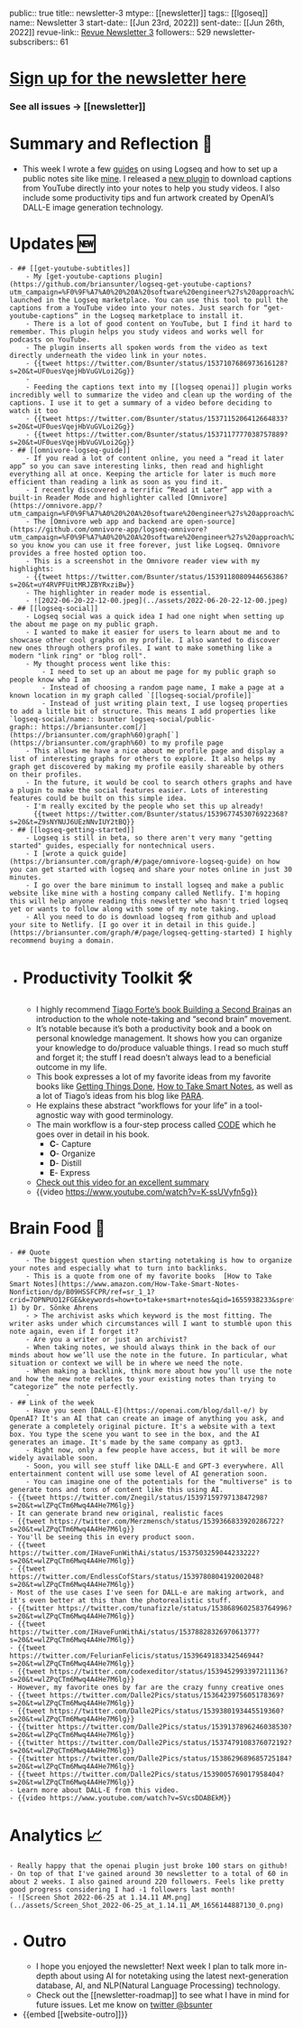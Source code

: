 public:: true
title:: newsletter-3
mtype:: [[newsletter]]
tags:: [[lgoseq]] 
name:: Newsletter 3
start-date:: [[Jun 23rd, 2022]] 
sent-date:: [[Jun 26th, 2022]] 
revue-link:: [Revue Newsletter 3](https://www.getrevue.co/profile/bsunter/issues/brian-sunter-newsletter-getting-starting-with-logseq-and-my-new-plugin-1226938)
followers:: 529
newsletter-subscribers:: 61

#  [Sign up for the newsletter here](https://www.getrevue.co/profile/bsunter/issues/weekly-newsletter-of-brian-sunter-issue-1-1220479)
### See all issues -> [[newsletter]]
# Summary and Reflection 🤔
- This week I wrote a few [guides](https://briansunter.com/graph/?utm_campaign=%F0%9F%A7%A0%20%20A%20software%20engineer%27s%20approach%20to%20learning&utm_medium=email&utm_source=Revue%20newsletter#/page/logseq-getting-started) on using Logseq and how to set up a public notes site like [mine](https://briansunter.com/graph/?utm_campaign=%F0%9F%A7%A0%20%20A%20software%20engineer%27s%20approach%20to%20learning&utm_medium=email&utm_source=Revue%20newsletter#/page/newsletter-3). I released a [new plugin](https://github.com/briansunter/logseq-get-youtube-captions?utm_campaign=%F0%9F%A7%A0%20%20A%20software%20engineer%27s%20approach%20to%20learning&utm_medium=email&utm_source=Revue%20newsletter) to download captions from YouTube directly into your notes to help you study videos. I also include some productivity tips and fun artwork created by OpenAI’s DALL-E image generation technology.
# Updates 🆕
	- ## [[get-youtube-subtitles]]
		- My [get-youtube-captions plugin](https://github.com/briansunter/logseq-get-youtube-captions?utm_campaign=%F0%9F%A7%A0%20%20A%20software%20engineer%27s%20approach%20to%20learning&utm_medium=email&utm_source=Revue%20newsletter) launched in the Logseq marketplace. You can use this tool to pull the captions from a YouTube video into your notes. Just search for “get-youtube-captions” in the Logseq marketplace to install it.
		- There is a lot of good content on YouTube, but I find it hard to remember. This plugin helps you study videos and works well for podcasts on YouTube.
		- The plugin inserts all spoken words from the video as text directly underneath the video link in your notes.
		- {{tweet https://twitter.com/Bsunter/status/1537107686973616128?s=20&t=UF0uesVqejHbVuGVLoi2Gg}}
		-
		- Feeding the captions text into my [[logseq openai]] plugin works incredibly well to summarize the video and clean up the wording of the captions. I use it to get a summary of a video before deciding to watch it too
		- {{tweet https://twitter.com/Bsunter/status/1537115206412664833?s=20&t=UF0uesVqejHbVuGVLoi2Gg}}
		- {{tweet https://twitter.com/Bsunter/status/1537117777038757889?s=20&t=UF0uesVqejHbVuGVLoi2Gg}}
	- ## [[omnivore-logseq-guide]]
		- If you read a lot of content online, you need a “read it later app” so you can save interesting links, then read and highlight everything all at once. Keeping the article for later is much more efficient than reading a link as soon as you find it.
		- I recently discovered a terrific “Read it Later” app with a built-in Reader Mode and highlighter called [Omnivore](https://omnivore.app/?utm_campaign=%F0%9F%A7%A0%20%20A%20software%20engineer%27s%20approach%20to%20learning&utm_medium=email&utm_source=Revue%20newsletter).
		- The [Omnivore web app and backend are open-source](https://github.com/omnivore-app/logseq-omnivore?utm_campaign=%F0%9F%A7%A0%20%20A%20software%20engineer%27s%20approach%20to%20learning&utm_medium=email&utm_source=Revue%20newsletter), so you know you can use it free forever, just like Logseq. Omnivore provides a free hosted option too.
		- This is a screenshot in the Omnivore reader view with my highlights:
		- {{tweet https://twitter.com/Bsunter/status/1539118080944656386?s=20&t=uY4RVPFUitMRJZBYRxziBw}}
		- The highlighter in reader mode is essential.
		- ![2022-06-20-22-12-00.jpeg](../assets/2022-06-20-22-12-00.jpeg)
	- ## [[logseq-social]]
		- Logseq social was a quick idea I had one night when setting up the about me page on my public graph.
		- I wanted to make it easier for users to learn about me and to showcase other cool graphs on my profile. I also wanted to discover new ones through others profiles. I want to make something like a modern "link ring" or "blog roll".
		- My thought process went like this:
			- I need to set up an about me page for my public graph so people know who I am
			- Instead of choosing a random page name, I make a page at a known location in my graph called `[[logseq-social/profile]]`
			- Instead of just writing plain text, I use logseq properties to add a little bit of structure. This means I add properties like `logseq-social/name:: bsunter logseq-social/public-graph:: https://briansunter.com[/](https://briansunter.com/graph%60)graph[`](https://briansunter.com/graph%60) to my profile page
		- This allows me have a nice about me profile page and display a list of interesting graphs for others to explore. It also helps my graph get discovered by making my profile easily shareable by others on their profiles.
		- In the future, it would be cool to search others graphs and have a plugin to make the social features easier. Lots of interesting features could be built on this simple idea.
		- I'm really excited by the people who set this up already!
		  {{tweet https://twitter.com/Bsunter/status/1539677453076922368?s=20&t=Z9sNYNUJ6UEzNNvIUY2tBQ}}
	- ## [[logseq-getting-started]]
		- Logseq is still in beta, so there aren't very many "getting started" guides, especially for nontechnical users.
		- I [wrote a quick guide](https://briansunter.com/graph/#/page/omnivore-logseq-guide) on how you can get started with logseq and share your notes online in just 30 minutes.
		- I go over the bare minimum to install logseq and make a public website like mine with a hosting company called Netlify. I'm hoping this will help anyone reading this newsletter who hasn't tried logseq yet or wants to follow along with some of my note taking.
		- All you need to do is download logseq from github and upload your site to Netlify. [I go over it in detail in this guide.](https://briansunter.com/graph/#/page/logseq-getting-started) I highly recommend buying a domain.
- # Productivity Toolkit 🛠️
	- I highly recommend [Tiago Forte’s book Building a Second Brain](https://www.amazon.com/Building-Second-Brain-Organize-Potential-ebook/dp/B09LVVN9L3/ref=tmm_kin_swatch_0?_encoding=UTF8&qid=&sr=&utm_campaign=%F0%9F%A7%A0%20%20A%20software%20engineer%27s%20approach%20to%20learning&utm_medium=email&utm_source=Revue%20newsletter)as an introduction to the whole note-taking and “second brain” movement.
	- It’s notable because it’s both a productivity book and a book on personal knowledge management. It shows how you can organize your knowledge to do/produce valuable things. I read so much stuff and forget it; the stuff I read doesn’t always lead to a beneficial outcome in my life.
	- This book expresses a lot of my favorite ideas from my favorite books like [Getting Things Done](https://www.amazon.com/Getting-Things-Done-Stress-Free-Productivity/dp/0142000280/ref=sr_1_3?crid=1D3GB109D9S16&keywords=getting%20things%20done&qid=1655938205&sprefix=getting%20things%20done%2Caudible%2C116&sr=8-3&utm_campaign=%F0%9F%A7%A0%20%20A%20software%20engineer%27s%20approach%20to%20learning&utm_medium=email&utm_source=Revue%20newsletter), [How to Take Smart Notes](https://www.amazon.com/How-Take-Smart-Notes-Nonfiction/dp/B09HSSFCPR/ref=sr_1_1?crid=7OPNPUO12FGE&keywords=how%20to%20take%20smart%20notes&qid=1655938233&sprefix=how%20to%20take%20smart%20note%2Caps%2C115&sr=8-1&utm_campaign=%F0%9F%A7%A0%20%20A%20software%20engineer%27s%20approach%20to%20learning&utm_medium=email&utm_source=Revue%20newsletter), as well as a lot of Tiago’s ideas from his blog like [PARA](https://fortelabs.co/blog/para?utm_campaign=%F0%9F%A7%A0%20%20A%20software%20engineer%27s%20approach%20to%20learning&utm_medium=email&utm_source=Revue%20newsletter).
	- He explains these abstract “workflows for your life” in a tool-agnostic way with good terminology.
	- The main workflow is a four-step process called [CODE](https://www.keepproductive.com/blog/how-to-build-a-second-brain?utm_campaign=%F0%9F%A7%A0%20%20A%20software%20engineer%27s%20approach%20to%20learning&utm_medium=email&utm_source=Revue%20newsletter) which he goes over in detail in his book.
		- **C**- Capture
		- **O**- Organize
		- **D**- Distill
		- **E**- Express
	- [Check out this video for an excellent summary](https://www.youtube.com/watch?utm_campaign=%F0%9F%A7%A0%20%20A%20software%20engineer%27s%20approach%20to%20learning&utm_medium=email&utm_source=Revue%20newsletter&v=K-ssUVyfn5g)
	- {{video  https://www.youtube.com/watch?v=K-ssUVyfn5g}}
# Brain Food 🧠
	- ## Quote
		- The biggest question when starting notetaking is how to organize your notes and especially what to turn into backlinks.
		- This is a quote from one of my favorite books  [How to Take Smart Notes](https://www.amazon.com/How-Take-Smart-Notes-Nonfiction/dp/B09HSSFCPR/ref=sr_1_1?crid=7OPNPUO12FGE&keywords=how+to+take+smart+notes&qid=1655938233&sprefix=how+to+take+smart+note%2Caps%2C115&sr=8-1) by Dr. Sönke Ahrens
		- > The archivist asks which keyword is the most fitting. The writer asks under which circumstances will I want to stumble upon this note again, even if I forget it?
		- Are you a writer or just an archivist?
		- When taking notes, we should always think in the back of our minds about how we’ll use the note in the future. In particular, what situation or context we will be in where we need the note.
		- When making a backlink, think more about how you’ll use the note and how the new note relates to your existing notes than trying to “categorize” the note perfectly.
		-
	- ## Link of the week
		- Have you seen [DALL-E](https://openai.com/blog/dall-e/) by OpenAI? It's an AI that can create an image of anything you ask, and generate a completely original picture. It's a website with a text box. You type the scene you want to see in the box, and the AI generates an image. It's made by the same company as gpt3.
		- Right now, only a few people have access, but it will be more widely available soon.
		- Soon, you will see stuff like DALL-E and GPT-3 everywhere. All entertainment content will use some level of AI generation soon.
		- You can imagine one of the potentials for the "multiverse" is to generate tons and tons of content like this using AI.
	- {{tweet https://twitter.com/Znegil/status/1539715979713847298?s=20&t=wlZPqCTm6Mwq4A4He7M6lg}}
	- It can generate brand new original, realistic faces
	- {{tweet https://twitter.com/Merzmensch/status/1539366833920286722?s=20&t=wlZPqCTm6Mwq4A4He7M6lg}}
	- You'll be seeing this in every product soon.
	- {{tweet https://twitter.com/IHaveFunWithAi/status/1537503259044233222?s=20&t=wlZPqCTm6Mwq4A4He7M6lg}}
	- {{tweet https://twitter.com/EndlessCofStars/status/1539780804192002048?s=20&t=wlZPqCTm6Mwq4A4He7M6lg}}
	- Most of the use cases I've seen for DALL-e are making artwork, and it's even better at this than the photorealistic stuff.
	- {{twitter https://twitter.com/tunafizzle/status/1538689602583764996?s=20&t=wlZPqCTm6Mwq4A4He7M6lg}}
	- {{tweet https://twitter.com/IHaveFunWithAi/status/1537882832697061377?s=20&t=wlZPqCTm6Mwq4A4He7M6lg}}
	- {{tweet https://twitter.com/FelurianFelicis/status/1539649183342546944?s=20&t=wlZPqCTm6Mwq4A4He7M6lg}}
	- {{tweet https://twitter.com/codexeditor/status/1539452993397211136?s=20&t=wlZPqCTm6Mwq4A4He7M6lg}}
	- However, my favorite ones by far are the crazy funny creative ones
	- {{tweet https://twitter.com/Dalle2Pics/status/1536423975605178369?s=20&t=wlZPqCTm6Mwq4A4He7M6lg}}
	- {{tweet https://twitter.com/Dalle2Pics/status/1539380193445519360?s=20&t=wlZPqCTm6Mwq4A4He7M6lg}}
	- {{twitter https://twitter.com/Dalle2Pics/status/1539137896246038530?s=20&t=wlZPqCTm6Mwq4A4He7M6lg}}
	- {{twitter https://twitter.com/Dalle2Pics/status/1537479108376072192?s=20&t=wlZPqCTm6Mwq4A4He7M6lg}}
	- {{twitter https://twitter.com/Dalle2Pics/status/1538629689685725184?s=20&t=wlZPqCTm6Mwq4A4He7M6lg}}
	- {{tweet https://twitter.com/Dalle2Pics/status/1539005769017958404?s=20&t=wlZPqCTm6Mwq4A4He7M6lg}}
	- Learn more about DALL-E from this video.
	- {{video https://www.youtube.com/watch?v=SVcsDDABEkM}}
# Analytics 📈
	- Really happy that the openai plugin just broke 100 stars on github!
	- On top of that I've gained around 30 newsletter to a total of 60 in about 2 weeks. I also gained around 220 followers. Feels like pretty good progress considering I had -1 followers last month!
	- ![Screen Shot 2022-06-25 at 1.14.11 AM.png](../assets/Screen_Shot_2022-06-25_at_1.14.11_AM_1656144887130_0.png)
- # Outro
	- I hope you enjoyed the newsletter! Next week I plan to talk more in-depth about using AI for notetaking using the latest next-generation database, AI, and NLP(Natural Language Processing) technology.
	- Check out the [[newsletter-roadmap]] to see what I have in mind for future issues. Let me know on [twitter @bsunter](https://twitter.com)
- {{embed [[website-outro]]}}